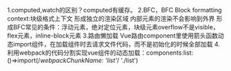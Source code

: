 1.computed,watch的区别？computed有缓存。
2.BFC，BFC Block formatting context:块级格式上下文
  形成独立的渲染区域
  内部元素的渲染不会影响到外界
  形成BFC常见的条件：浮动元素，绝对定位元素，块级元素overflow不是visible，flex元素，inline-block元素
3.路由懒加载
  Vue路由component里使用箭头函数动态import组件，在加载组件时去请求文件代码，而不是初始化的时候全部加载
4.利用webpack的代码分割实现vue组件的动态加载：components:list:()=>import(/*webpackChunkName: 'list'*/ './list')
